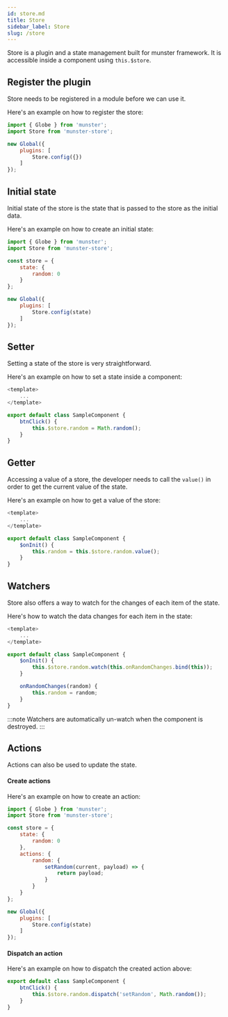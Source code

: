 ```yaml
---
id: store.md
title: Store
sidebar_label: Store
slug: /store
---
```


Store is a plugin and a state management built for munster framework.
It is accessible inside a component using `this.$store`.

## Register the plugin

Store needs to be registered in a module before we can use it.

Here's an example on how to register the store:

```javascript
import { Globe } from 'munster';
import Store from 'munster-store';

new Global({
    plugins: [
        Store.config({})
    ]
});
```

## Initial state

Initial state of the store is the state that is passed to the store as the initial data.

Here's an example on how to create an initial state:

```javascript
import { Globe } from 'munster';
import Store from 'munster-store';

const store = {
    state: {
        random: 0
    }
};

new Global({
    plugins: [
        Store.config(state)
    ]
});
```

## Setter

Setting a state of the store is very straightforward.

Here's an example on how to set a state inside a component:

```javascript
<template>
    ...
</template>

export default class SampleComponent {
    btnClick() {
        this.$store.random = Math.random();
    }
}
```

## Getter

Accessing a value of a store, the developer needs to call the `value()` in order to get the current value of the state.

Here's an example on how to get a value of the store:

```javascript
<template>
    ...
</template>

export default class SampleComponent {
    $onInit() {
        this.random = this.$store.random.value();
    }
}
```

## Watchers

Store also offers a way to watch for the changes of each item of the state.

Here's how to watch the data changes for each item in the state:

```javascript
<template>
    ...
</template>

export default class SampleComponent {
    $onInit() {
        this.$store.random.watch(this.onRandomChanges.bind(this));
    }

    onRandomChanges(random) {
        this.random = random;
    }
}
```

:::note
Watchers are automatically un-watch when the component is destroyed.
:::

## Actions

Actions can also be used to update the state.

#### Create actions

Here's an example on how to create an action:

```javascript
import { Globe } from 'munster';
import Store from 'munster-store';

const store = {
    state: {
        random: 0
    },
    actions: {
        random: {
            setRandom(current, payload) => {
                return payload;
            }
        }
    }
};

new Global({
    plugins: [
        Store.config(state)
    ]
});
```
#### Dispatch an action

Here's an example on how to dispatch the created action above:

```javascript
export default class SampleComponent {
    btnClick() {
        this.$store.random.dispatch('setRandom', Math.random());
    }
}
```
